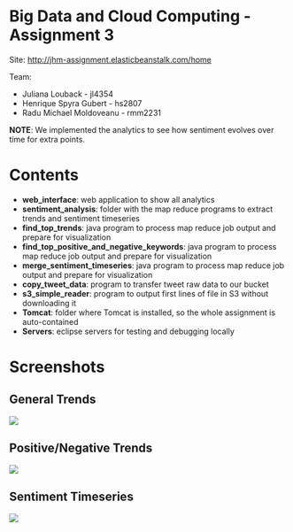 Big Data and Cloud Computing - Assignment 3
====================

Site:
http://jhm-assignment.elasticbeanstalk.com/home

Team:
* Juliana Louback - jl4354
* Henrique Spyra Gubert - hs2807 
* Radu Michael Moldoveanu - rmm2231

**NOTE**: We implemented the analytics to see how sentiment evolves over time for extra points.

# Contents

* **web_interface**: web application to show all analytics
* **sentiment_analysis**: folder with the map reduce programs to extract trends and sentiment timeseries
* **find_top_trends**: java program to process map reduce job output and prepare for visualization
* **find_top_positive_and_negative_keywords**: java program to process map reduce job output and prepare for visualization
* **merge_sentiment_timeseries**: java program to process map reduce job output and prepare for visualization
* **copy_tweet_data**: program to transfer tweet raw data to our bucket
* **s3_simple_reader**: program to output first lines of file in S3 without downloading it
* **Tomcat**: folder where Tomcat is installed, so the whole assignment is auto-contained
* **Servers**: eclipse servers for testing and debugging locally

# Screenshots

## General Trends
<img src="https://raw.githubusercontent.com/hsgubert/bigdata_cloud_computing_assignment3/master/general_trends.png">

## Positive/Negative Trends
<img src="https://raw.githubusercontent.com/hsgubert/bigdata_cloud_computing_assignment3/master/positive_negative_trends.png">

## Sentiment Timeseries
<img src="https://raw.githubusercontent.com/hsgubert/bigdata_cloud_computing_assignment3/master/sentiment_timeseries.png">


